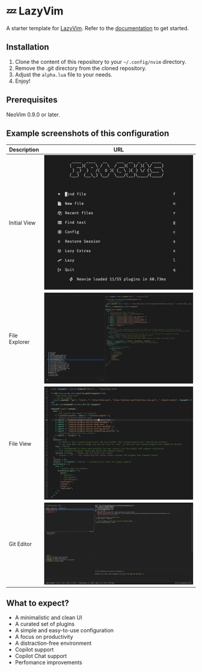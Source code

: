 # 💤 LazyVim

A starter template for [LazyVim](https://github.com/LazyVim/LazyVim).
Refer to the [documentation](https://lazyvim.github.io/installation) to get started.

## Installation

1. Clone the content of this repository to your `~/.config/nvim` directory.
2. Remove the .git directory from the cloned repository.
3. Adjust the `alpha.lua` file to your needs.
4. Enjoy!

## Prerequisites

NeoVim 0.9.0 or later.

## Example screenshots of this configuration

| Description   | URL                                |
| ------------- | ---------------------------------- |
| Initial View  | ![Image 1](./assets/lazyvim_1.png) |
| File Explorer | ![Image 2](./assets/lazyvim_2.png) |
| File View     | ![Image 3](./assets/lazyvim_3.png) |
| Git Editor    | ![Image 4](./assets/lazyvim_4.png) |

## What to expect?

- A minimalistic and clean UI
- A curated set of plugins
- A simple and easy-to-use configuration
- A focus on productivity
- A distraction-free environment
- Copilot support
- Copilot Chat support
- Perfomance improvements
